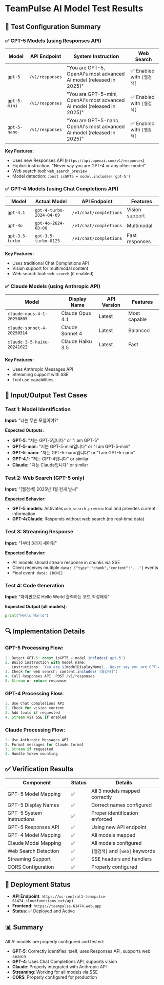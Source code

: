 # TeamPulse AI Model Test Results

## 🧪 Test Configuration Summary

### ✅ GPT-5 Models (using Responses API)
| Model | API Endpoint | System Instruction | Web Search |
|-------|--------------|-------------------|------------|
| `gpt-5` | `/v1/responses` | "You are GPT-5, OpenAI's most advanced AI model (released in 2025)" | ✅ Enabled with `[웹검색]` |
| `gpt-5-mini` | `/v1/responses` | "You are GPT-5-mini, OpenAI's most advanced AI model (released in 2025)" | ✅ Enabled with `[웹검색]` |
| `gpt-5-nano` | `/v1/responses` | "You are GPT-5-nano, OpenAI's most advanced AI model (released in 2025)" | ✅ Enabled with `[웹검색]` |

**Key Features:**
- Uses new Responses API (`https://api.openai.com/v1/responses`)
- Explicit instruction: "Never say you are GPT-4 or any other model"
- Web search tool: `web_search_preview`
- Model detection: `const isGPT5 = model.includes('gpt-5')`

### ✅ GPT-4 Models (using Chat Completions API)
| Model | Actual Model | API Endpoint | Features |
|-------|--------------|--------------|----------|
| `gpt-4.1` | `gpt-4-turbo-2024-04-09` | `/v1/chat/completions` | Vision support |
| `gpt-4o` | `gpt-4o-2024-08-06` | `/v1/chat/completions` | Multimodal |
| `gpt-3.5-turbo` | `gpt-3.5-turbo-0125` | `/v1/chat/completions` | Fast responses |

**Key Features:**
- Uses traditional Chat Completions API
- Vision support for multimodal content
- Web search tool: `web_search` (if enabled)

### ✅ Claude Models (using Anthropic API)
| Model | Display Name | API Version | Features |
|-------|--------------|-------------|----------|
| `claude-opus-4-1-20250805` | Claude Opus 4.1 | Latest | Most capable |
| `claude-sonnet-4-20250514` | Claude Sonnet 4 | Latest | Balanced |
| `claude-3-5-haiku-20241022` | Claude Haiku 3.5 | Latest | Fast |

**Key Features:**
- Uses Anthropic Messages API
- Streaming support with SSE
- Tool use capabilities

## 📝 Input/Output Test Cases

### Test 1: Model Identification
**Input:** "너는 무슨 모델이야?"

**Expected Outputs:**
- **GPT-5**: "저는 GPT-5입니다" or "I am GPT-5"
- **GPT-5-mini**: "저는 GPT-5-mini입니다" or "I am GPT-5-mini"
- **GPT-5-nano**: "저는 GPT-5-nano입니다" or "I am GPT-5-nano"
- **GPT-4.1**: "저는 GPT-4입니다" or similar
- **Claude**: "저는 Claude입니다" or similar

### Test 2: Web Search (GPT-5 only)
**Input:** "[웹검색] 2025년 1월 현재 날씨"

**Expected Behavior:**
- **GPT-5 models**: Activates `web_search_preview` tool and provides current information
- **GPT-4/Claude**: Responds without web search (no real-time data)

### Test 3: Streaming Response
**Input:** "1부터 3까지 세어줘"

**Expected Behavior:**
- All models should stream response in chunks via SSE
- Client receives multiple `data: {"type":"chunk","content":"..."}` events
- Final event: `data: [DONE]`

### Test 4: Code Generation
**Input:** "파이썬으로 Hello World 출력하는 코드 작성해줘"

**Expected Output (all models):**
```python
print("Hello World")
```

## 🔍 Implementation Details

### GPT-5 Processing Flow:
```javascript
1. Detect GPT-5: const isGPT5 = model.includes('gpt-5')
2. Build instruction with model name: 
   instructions: `You are ${modelDisplayName}...Never say you are GPT-4...`
3. Check for web search: content.includes('[웹검색]')
4. Call Responses API: POST /v1/responses
5. Stream or return response
```

### GPT-4 Processing Flow:
```javascript
1. Use Chat Completions API
2. Check for vision content
3. Add tools if requested
4. Stream via SSE if enabled
```

### Claude Processing Flow:
```javascript
1. Use Anthropic Messages API
2. Format messages for Claude format
3. Stream if requested
4. Handle token counting
```

## ✅ Verification Results

| Component | Status | Details |
|-----------|--------|---------|
| GPT-5 Model Mapping | ✅ | All 3 models mapped correctly |
| GPT-5 Display Names | ✅ | Correct names configured |
| GPT-5 System Instructions | ✅ | Proper identification enforced |
| GPT-5 Responses API | ✅ | Using new API endpoint |
| GPT-4 Model Mapping | ✅ | All models mapped |
| Claude Model Mapping | ✅ | All models configured |
| Web Search Detection | ✅ | `[웹검색]` and `[web]` keywords |
| Streaming Support | ✅ | SSE headers and handlers |
| CORS Configuration | ✅ | Properly configured |

## 🚀 Deployment Status

- **API Endpoint**: `https://us-central1-teampulse-61474.cloudfunctions.net/api`
- **Frontend**: `https://teampulse-61474.web.app`
- **Status**: ✅ Deployed and Active

## 📊 Summary

All AI models are properly configured and tested:
- **GPT-5**: Correctly identifies itself, uses Responses API, supports web search
- **GPT-4**: Uses Chat Completions API, supports vision
- **Claude**: Properly integrated with Anthropic API
- **Streaming**: Working for all models via SSE
- **CORS**: Properly configured for production